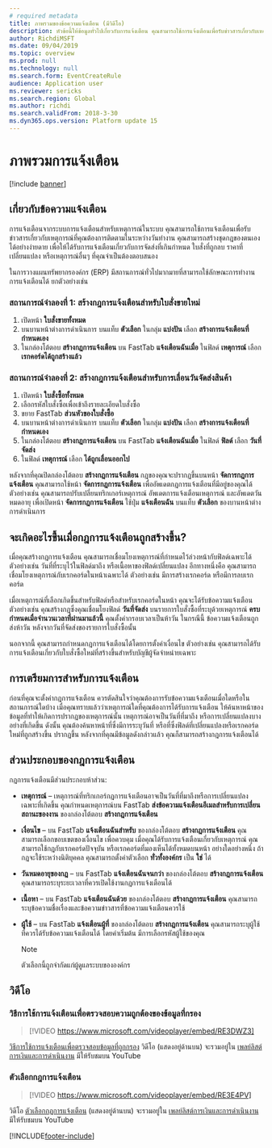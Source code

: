 ```yaml
---
# required metadata
title: ภาพรวมของข้อความแจ้งเตือน (มีวิดีโอ)
description: หัวข้อนี้ให้ข้อมูลทั่วไปเกี่ยวกับการแจ้งเตือน คุณสามารถใช้การแจ้งเตือนเพื่อรับข่าวสารเกี่ยวกับเหตุการณ์ที่คุณต้องการติดตามในระหว่างวันทำงาน
author: RichdiMSFT
ms.date: 09/04/2019
ms.topic: overview
ms.prod: null
ms.technology: null
ms.search.form: EventCreateRule
audience: Application user
ms.reviewer: sericks
ms.search.region: Global
ms.author: richdi
ms.search.validFrom: 2018-3-30
ms.dyn365.ops.version: Platform update 15
---
```


# <a name="alerts-overview"></a>ภาพรวมการแจ้งเตือน

[!include [banner](../includes/banner.md)]

## <a name="about-alerts"></a>เกี่ยวกับข้อความแจ้งเตือน
การแจ้งเตือนจากระบบการแจ้งเตือนสำหรับเหตุการณ์ในระบบ คุณสามารถใช้การแจ้งเตือนเพื่อรับข่าวสารเกี่ยวกับเหตุการณ์ที่คุณต้องการติดตามในระหว่างวันทำงาน คุณสามารถสร้างชุดกฎของตนเองได้อย่างง่ายดาย เพื่อให้ได้รับการแจ้งเตือนเกี่ยวกับการจัดส่งที่เกินกำหนด ใบสั่งที่ถูกลบ ราคาที่เปลี่ยนแปลง หรือเหตุการณ์อื่นๆ ที่คุณจำเป็นต้องตอบสนอง

ในการวางแผนทรัพยากรองค์กร (ERP) มีสถานการณ์ทั่วไปมากมายที่สามารถใช้ลักษณะการทำงานการแจ้งเตือนได้ ยกตัวอย่างเช่น

### <a name="scenario-1-create-an-alert-rule-for-new-sales-orders"></a>สถานการณ์จำลองที่ 1: สร้างกฎการแจ้งเตือนสำหรับใบสั่งขายใหม่

1. เปิดหน้า **ใบสั่งขายทั้งหมด**
2. บนบานหน้าต่างการดำเนินการ บนแท็บ **ตัวเลือก** ในกลุ่ม **แบ่งปัน** เลือก **สร้างการแจ้งเตือนที่กำหนดเอง**
3. ในกล่องโต้ตอบ **สร้างกฎการแจ้งเตือน** บน FastTab **แจ้งเตือนฉันเมื่อ** ในฟิลด์ **เหตุการณ์** เลือก **เรกคอร์ดได้ถูกสร้างแล้ว**

### <a name="scenario-2-create-an-alert-rule-for-postponement-of-a-delivery-date"></a>สถานการณ์จำลองที่ 2: สร้างกฎการแจ้งเตือนสำหรับการเลื่อนวันจัดส่งสินค้า

1. เปิดหน้า **ใบสั่งซื้อทั้งหมด**
2. เลือกรหัสใบสั่งซื้อเพื่อเข้าถึงรายละเอียดใบสั่งซื้อ
3. ขยาย FastTab **ส่วนหัวของใบสั่งซื้อ**
4. บนบานหน้าต่างการดำเนินการ บนแท็บ **ตัวเลือก** ในกลุ่ม **แบ่งปัน** เลือก **สร้างการแจ้งเตือนที่กำหนดเอง**
5. ในกล่องโต้ตอบ **สร้างกฎการแจ้งเตือน** บน FastTab **แจ้งเตือนฉันเมื่อ** ในฟิลด์ **ฟิลด์** เลือก **วันที่จัดส่ง**
6. ในฟิลด์ **เหตุการณ์** เลือก **ได้ถูกเลื่อนออกไป**
    
หลังจากที่คุณปิดกล่องโต้ตอบ **สร้างกฎการแจ้งเตือน** กฎของคุณจะปรากฏขึ้นบนหน้า **จัดการกฎการแจ้งเตือน** คุณสามารถใช้หน้า **จัดการกฎการแจ้งเตือน** เพื่ออัพเดตกฎการแจ้งเตือนที่มีอยู่ของคุณได้ ตัวอย่างเช่น คุณสามารถปรับเปลี่ยนทริกเกอร์เหตุการณ์ อัพเดตการแจ้งเตือนเหตุการณ์ และอัพเดตวันหมดอายุ เพื่อเปิดหน้า **จัดการกฎการแจ้งเตือน** ใช้ปุ่ม **แจ้งเตือนฉัน** บนแท็บ **ตัวเลือก** ของบานหน้าต่างการดำเนินการ

## <a name="what-occurs-when-an-alert-rule-is-created"></a>จะเกิดอะไรขึ้นเมื่อกฎการแจ้งเตือนถูกสร้างขึ้น?

เมื่อคุณสร้างกฎการแจ้งเตือน คุณสามารถเชื่อมโยงเหตุการณ์ที่กำหนดไว้ล่วงหน้ากับฟิลด์เฉพาะได้ ตัวอย่างเช่น วันที่ที่ระบุไว้ในฟิลด์มาถึง หรือเนื้อหาของฟิลด์เปลี่ยนแปลง อีกทางหนึ่งคือ คุณสามารถเชื่อมโยงเหตุการณ์กับเรกคอร์ดในหน้าเฉพาะได้ ตัวอย่างเช่น มีการสร้างเรกคอร์ด หรือมีการลบเรกคอร์ด

เมื่อเหตุการณ์ที่เลือกเกิดขึ้นสำหรับฟิลด์หรือสำหรับเรกคอร์ดในหน้า คุณจะได้รับข้อความแจ้งเตือน ตัวอย่างเช่น คุณสร้างกฎซึ่งคุณเชื่อมโยงฟิลด์ **วันที่จัดส่ง** บนรายการใบสั่งซื้อที่ระบุด้วยเหตุการณ์ **ครบกำหนดเมื่อจำนวนเวลาที่ผ่านมาแล้วนี้** คุณตั้งค่ากรอบเวลาเป็นห้าวัน ในกรณีนี้ ข้อความแจ้งเตือนถูกส่งห้าวัน หลังจากวันที่จัดส่งของรายการใบสั่งซื้อนั้น

นอกจากนี้ คุณสามารถกำหนดกฎการแจ้งเตือนได้โดยการตั้งค่าเงื่อนไข ตัวอย่างเช่น คุณสามารถได้รับการแจ้งเตือนเกี่ยวกับใบสั่งซื้อใหม่ที่สร้างขึ้นสำหรับบัญชีผู้จัดจำหน่ายเฉพาะ

## <a name="preparing-for-an-alert"></a>การเตรียมการสำหรับการแจ้งเตือน

ก่อนที่คุณจะตั้งค่ากฎการแจ้งเตือน ควรตัดสินใจว่าคุณต้องการรับข้อความแจ้งเตือนเมื่อใดหรือในสถานการณ์ใดบ้าง เมื่อคุณทราบแล้วว่าเหตุการณ์ใดที่คุณต้องการได้รับการแจ้งเตือน ให้ค้นหาหน้าของข้อมูลที่ทำให้เกิดการปรากฎของเหตุการณ์นั้น เหตุการณ์อาจเป็นวันที่ที่มาถึง หรือการเปลี่ยนแปลงบางอย่างที่เกิดขึ้น ดังนั้น คุณต้องค้นหาหน้าที่ซึ่งมีการระบุวันที่ หรือที่ซึ่งฟิลด์ที่เปลี่ยนแปลงหรือเรกคอร์ดใหม่ที่ถูกสร้างขึ้น ปรากฏขึ้น หลังจากที่คุณมีข้อมูลดังกล่าวแล้ว คุณก็สามารถสร้างกฎการแจ้งเตือนได้

## <a name="components-of-an-alert-rule"></a>ส่วนประกอบของกฎการแจ้งเตือน

กฎการแจ้งเตือนมีส่วนประกอบห้าส่วน:

- **เหตุการณ์** – เหตุการณ์ที่ทริกเกอร์กฎการแจ้งเตือนอาจเป็นวันที่ที่มาถึงหรือการเปลี่ยนแปลงเฉพาะที่เกิดขึ้น คุณกำหนดเหตุการณ์บน FastTab **ส่งข้อความแจ้งเตือนอีเมลสำหรับการเปลี่ยนสถานะของงาน** ของกล่องโต้ตอบ **สร้างกฎการแจ้งเตือน**
- **เงื่อนไข** – บน FastTab **แจ้งเตือนฉันสำหรับ** ของกล่องโต้ตอบ **สร้างกฎการแจ้งเตือน** คุณสามารถเลือกขอบเขตของเงื่อนไข เพื่อควบคุม เมื่อคุณได้รับการแจ้งเตือนเกี่ยวกับเหตุการณ์ คุณสามารถใช้กฎกับเรกคอร์ดปัจจุบัน หรือเรกคอร์ดที่มองเห็นได้ทั้งหมดบนหน้า อย่างใดอย่างหนึ่ง ถ้ากฎจะใช้ระหว่างนิติบุคคล คุณสามารถตั้งค่าตัวเลือก **ทั่วทั้งองค์กร** เป็น **ใช่** ได้
- **วันหมดอายุของกฎ** – บน FastTab **แจ้งเตือนฉันจนกว่า** ของกล่องโต้ตอบ **สร้างกฎการแจ้งเตือน** คุณสามารถระบุระยะเวลาที่ควรเปิดใช้งานกฎการแจ้งเตือนได้
- **เนื้อหา** – บน FastTab **แจ้งเตือนฉันด้วย** ของกล่องโต้ตอบ **สร้างกฎการแจ้งเตือน** คุณสามารถระบุข้อความชื่อเรื่องและข้อความข่าวสารที่ข้อความแจ้งเตือนควรใช้
- **ผู้ใช้** – บน FastTab **แจ้งเตือนผู้ที่** ของกล่องโต้ตอบ **สร้างกฎการแจ้งเตือน** คุณสามารถระบุผู้ใช้ที่ควรได้รับข้อความแจ้งเตือนได้ โดยค่าเริ่มต้น มีการเลือกรหัสผู้ใช้ของคุณ

    > [!NOTE]
    > ตัวเลือกนี้ถูกจำกัดแก่ผู้ดูแลระบบขององค์กร

## <a name="videos"></a>วิดีโอ

### <a name="how-to-use-alerts-to-monitor-filtered-data"></a>วิธีการใช้การแจ้งเตือนเพื่อตรวจสอบความถูกต้องของข้อมูลที่กรอง

> [!VIDEO https://www.microsoft.com/videoplayer/embed/RE3DWZ3]

[วิธีการใช้การแจ้งเตือนเพื่อตรวจสอบข้อมูลที่ถูกกรอง](https://youtu.be/ZYKMcv6kl9s) วิดีโอ (แสดงอยู่ด้านบน) จะรวมอยู่ใน [เพลย์ลิสต์การเงินและการดำเนินงาน](https://www.youtube.com/playlist?list=PLcakwueIHoT_SYfIaPGoOhloFoCXiUSyW) มีให้รับชมบน YouTube

### <a name="alert-rule-options"></a>ตัวเลือกกฎการแจ้งเตือน

> [!VIDEO https://www.microsoft.com/videoplayer/embed/RE3E4PV]

วิดีโอ [ตัวเลือกกฎการแจ้งเตือน](https://youtu.be/cpzimwOjicM) (แสดงอยู่ด้านบน) จะรวมอยู่ใน [เพลย์ลิสต์การเงินและการดำเนินงาน](https://www.youtube.com/playlist?list=PLcakwueIHoT_SYfIaPGoOhloFoCXiUSyW) มีให้รับชมบน YouTube




[!INCLUDE[footer-include](../../../includes/footer-banner.md)]